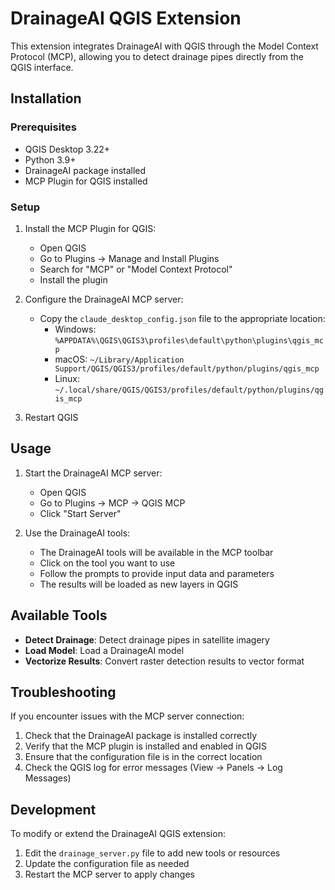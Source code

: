 # DrainageAI QGIS Extension

This extension integrates DrainageAI with QGIS through the Model Context Protocol (MCP), allowing you to detect drainage pipes directly from the QGIS interface.

## Installation

### Prerequisites

- QGIS Desktop 3.22+
- Python 3.9+
- DrainageAI package installed
- MCP Plugin for QGIS installed

### Setup

1. Install the MCP Plugin for QGIS:
   - Open QGIS
   - Go to Plugins -> Manage and Install Plugins
   - Search for "MCP" or "Model Context Protocol"
   - Install the plugin

2. Configure the DrainageAI MCP server:
   - Copy the `claude_desktop_config.json` file to the appropriate location:
     - Windows: `%APPDATA%\QGIS\QGIS3\profiles\default\python\plugins\qgis_mcp`
     - macOS: `~/Library/Application Support/QGIS/QGIS3/profiles/default/python/plugins/qgis_mcp`
     - Linux: `~/.local/share/QGIS/QGIS3/profiles/default/python/plugins/qgis_mcp`

3. Restart QGIS

## Usage

1. Start the DrainageAI MCP server:
   - Open QGIS
   - Go to Plugins -> MCP -> QGIS MCP
   - Click "Start Server"

2. Use the DrainageAI tools:
   - The DrainageAI tools will be available in the MCP toolbar
   - Click on the tool you want to use
   - Follow the prompts to provide input data and parameters
   - The results will be loaded as new layers in QGIS

## Available Tools

- **Detect Drainage**: Detect drainage pipes in satellite imagery
- **Load Model**: Load a DrainageAI model
- **Vectorize Results**: Convert raster detection results to vector format

## Troubleshooting

If you encounter issues with the MCP server connection:

1. Check that the DrainageAI package is installed correctly
2. Verify that the MCP plugin is installed and enabled in QGIS
3. Ensure that the configuration file is in the correct location
4. Check the QGIS log for error messages (View -> Panels -> Log Messages)

## Development

To modify or extend the DrainageAI QGIS extension:

1. Edit the `drainage_server.py` file to add new tools or resources
2. Update the configuration file as needed
3. Restart the MCP server to apply changes
